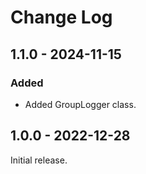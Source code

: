# Change Log

## 1.1.0 - 2024-11-15

### Added

- Added GroupLogger class.

## 1.0.0 - 2022-12-28

Initial release.
